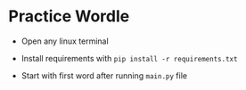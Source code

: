 # Practice Wordle

- Open any linux terminal

- Install requirements with `pip install -r requirements.txt`

- Start with first word after running `main.py` file
